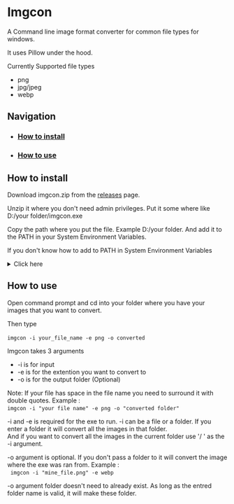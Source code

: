 # Imgcon
A Command line image format converter for common file types for windows.

It uses Pillow under the hood.

Currently Supported file types

- png
- jpg/jpeg
- webp

## Navigation

- ### [How to install](#how-to-install-1)
- ### [How to use](#how-to-use-1)



## How to install

Download imgcon.zip from the [releases](https://github.com/Zap-09/Imgcon/releases) page.

Unzip it where you don't need admin privileges. Put it some where like D:/your folder/imgcon.exe

Copy the path where you put the file. Example D:/your folder. And add it to the PATH in your System Environment Variables.

If you don't know how to add to PATH in System Environment Variables
<details>
 <summary>Click here</summary>
 1. <img src="Assets/Images/guide_1.jpg">
 2. <img src="Assets/Images/guide_2.jpg">
 3. <img src="Assets/Images/guide_3.jpg">
 4. <img src="Assets/Images/guide_4.jpg">
 5. <img src="Assets/Images/guide_5.jpg">
 6. <img src="Assets/Images/guide_6.jpg">


</details> 

## How to use

Open command prompt and cd into your folder where you have your images that you want to convert.

Then type

` imgcon -i your_file_name -e png -o converted  `

Imgcon takes 3 arguments 
- -i is for input
- -e is for the extention you want to convert to
- -o is for the output folder (Optional)

Note: If your file has space in the file name you need to surround it with double quotes. Example : <br>
` imgcon -i "your file name" -e png -o "converted folder" `

-i and -e is required for the exe to run. -i can be a file or a folder. If you enter a folder it will convert all the images in that folder.<br>
And if you want to convert all the images in the current folder use '/ ' as the -i argument.


-o argument is optional. If you don't pass a folder to it will convert the image where the exe was ran from. Example :<br>
` imgcon -i "mine_file.png" -e webp`

-o argument folder doesn't need to already exist. As long as the entred folder name is valid, it will make these folder.

